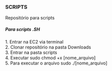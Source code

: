 <h3>SCRIPTS</h3>
Repositório para scripts

<h5>Para scripts .SH</h5>
1. Entrar na EC2 via terminal <br>
2. Clonar repositório na pasta Downloads <br>
3. Entrar na pasta scripts <br>
4. Executar sudo chmod +x [nome_arquivo] <br>
5. Para executar o arquivo sudo ./[nome_arquivo]
